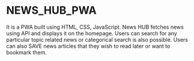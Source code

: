# NEWS_HUB_PWA

It is a PWA built using HTML, CSS, JavaScript. 
News HUB fetches news using API and displays it on the homepage. 
Users can search for any particular topic related news or categorical search is also possible. 
Users can also SAVE news articles that they wish to read later or want to bookmark them. 
